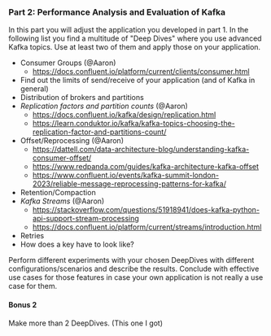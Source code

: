 
### Part 2: Performance Analysis and Evaluation of Kafka

In this part you will adjust the application you developed in part 1. In the following list you find a multitude of "Deep Dives" where you use advanced Kafka topics. Use at least two of them and apply those on your application.   

* Consumer Groups (@Aaron)
  * https://docs.confluent.io/platform/current/clients/consumer.html
* Find out the limits of send/receive of your application (and of Kafka in general)
* Distribution of brokers and partitions
* *Replication factors and partition counts* (@Aaron)
  * https://docs.confluent.io/kafka/design/replication.html
  * https://learn.conduktor.io/kafka/kafka-topics-choosing-the-replication-factor-and-partitions-count/
* Offset/Reprocessing (@Aaron)
  * https://dattell.com/data-architecture-blog/understanding-kafka-consumer-offset/
  * https://www.redpanda.com/guides/kafka-architecture-kafka-offset
  * https://www.confluent.io/events/kafka-summit-london-2023/reliable-message-reprocessing-patterns-for-kafka/
* Retention/Compaction
* *Kafka Streams* (@Aaron)
  * https://stackoverflow.com/questions/51918941/does-kafka-python-api-support-stream-processing
  * https://docs.confluent.io/platform/current/streams/introduction.html
* Retries
* How does a key have to look like?

Perform different experiments with your chosen DeepDives with different configurations/scenarios and describe the results. Conclude with effective use cases for those features in case your own application is not really a use case for them.

#### Bonus 2
Make more than 2 DeepDives. (This one I got)